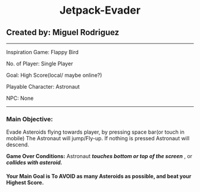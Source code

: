 # <center>**Jetpack-Evader**</center>

## Created by: Miguel Rodriguez
***
Inspiration Game: Flappy Bird

No. of Player: Single Player

Goal: High Score(local/ maybe online?)

Playable Character: Astronaut

NPC: None
***
### Main Objective:

Evade Asteroids flying towards player, by pressing space bar(or touch in mobile) The Astronaut will jump/Fly-up. If nothing is pressed Astronaut will descend. 

**Game Over Conditions:** Astronaut ***touches bottom or top of the screen*** , or ***collides with asteroid.***

#### **Your Main Goal is To AVOID as many Asteroids as possible, and beat your Highest Score.**
